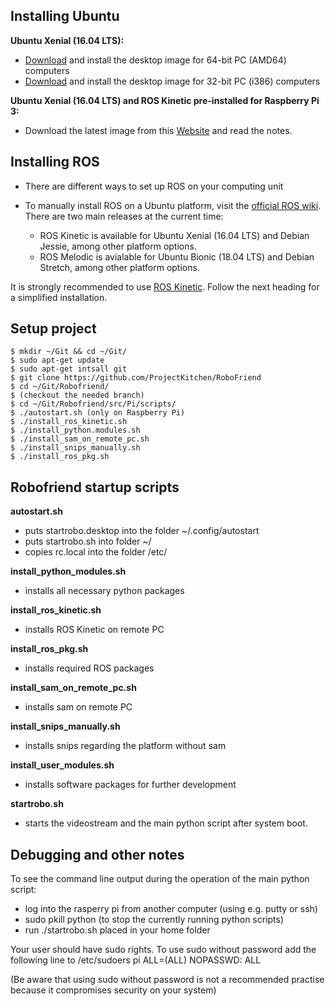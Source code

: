 ## Installing Ubuntu

**Ubuntu Xenial (16.04 LTS):**
* [Download](http://releases.ubuntu.com/16.04/ubuntu-16.04.5-desktop-amd64.iso) and install the desktop image for 64-bit PC (AMD64) computers
* [Download](http://releases.ubuntu.com/16.04/ubuntu-16.04.5-desktop-i386.iso) and install the desktop image for 32-bit PC (i386) computers

**Ubuntu Xenial (16.04 LTS) and ROS Kinetic pre-installed for Raspberry Pi 3:**
* Download the latest image from this [Website](https://downloads.ubiquityrobotics.com/pi.html) and read the notes.

## Installing ROS
* There are different ways to set up ROS on your computing unit

* To manually install ROS on a Ubuntu platform, visit the [official ROS wiki](http://wiki.ros.org/ROS/Installation). There are two main releases at the current time:
    * ROS Kinetic is available for Ubuntu Xenial (16.04 LTS) and Debian Jessie, among other platform options.
    * ROS Melodic is avialable for Ubuntu Bionic (18.04 LTS) and Debian Stretch, among other platform options.

It is strongly recommended to use [ROS Kinetic](http://wiki.ros.org/kinetic/Installation/Ubuntu). Follow the next heading for a simplified installation.

## Setup project
	$ mkdir ~/Git && cd ~/Git/
	$ sudo apt-get update
	$ sudo apt-get intsall git
	$ git clone https://github.com/ProjectKitchen/RoboFriend
	$ cd ~/Git/Robofriend/
	$ (checkout the needed branch)
	$ cd ~/Git/Robofriend/src/Pi/scripts/
	$ ./autostart.sh (only on Raspberry Pi)
	$ ./install_ros_kinetic.sh
	$ ./install_python.modules.sh
    $ ./install_sam_on_remote_pc.sh
    $ ./install_snips_manually.sh
	$ ./install_ros_pkg.sh

## Robofriend startup scripts

**autostart.sh**
* puts startrobo.desktop into the folder ~/.config/autostart
* puts startrobo.sh into folder ~/
* copies rc.local into the folder /etc/

**install_python_modules.sh**
* installs all necessary python packages

**install_ros_kinetic.sh**
* installs ROS Kinetic on remote PC

**install_ros_pkg.sh**
* installs required ROS packages

**install_sam_on_remote_pc.sh**
* installs sam on remote PC

**install_snips_manually.sh**
* installs snips regarding the platform without sam

**install_user_modules.sh**
* installs software packages for further development

**startrobo.sh**
* starts the videostream and the main python script after system boot.

## Debugging and other notes

To see the command line output during the operation of the main python script:
* log into the rasperry pi from another computer (using e.g. putty or ssh)
* sudo pkill python (to stop the currently running python scripts)
* run ./startrobo.sh placed in your home folder

Your user should have sudo rights. To use sudo without password add the following line to /etc/sudoers
pi ALL=(ALL) NOPASSWD: ALL

(Be aware that using sudo without password is not a recommended practise because it compromises security on your system)
